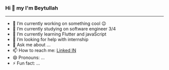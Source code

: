 ### Hi 👋 my I'm Beytullah


<hr/>

<!--
**beytullahTopuz/beytullahTopuz** is a ✨ _special_ ✨ repository because its `README.md` (this file) appears on your GitHub profile.

Here are some ideas to get you started:
-->

- 🔭 I’m currently working on something cool 😉
- 🔭 I’m currently studying on software engineer 3/4 
- 🌱 I’m currently learning Flutter and javaScript
- 🤔 I’m looking for help with internship
- 💬 Ask me about ...
- 📫 How to reach me: <a href="https://www.linkedin.com/in/beytullah-topuz-523b7b182/">Linked IN</a>
- 😄 Pronouns: ...
- ⚡ Fun fact: ...




  


